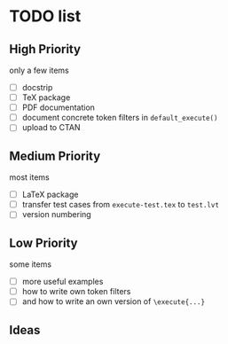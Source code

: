 # TODO list

## High Priority

only a few items

- [ ] docstrip
- [ ] TeX package
- [ ] PDF documentation
- [ ] document concrete token filters in `default_execute()`
- [ ] upload to CTAN

## Medium Priority

most items

- [ ] LaTeX package
- [ ] transfer test cases from `execute-test.tex` to `test.lvt`
- [ ] version numbering

## Low Priority

some items

- [ ] more useful examples
- [ ] how to write own token filters
- [ ] and how to write an own version of `\execute{...}`

## Ideas
